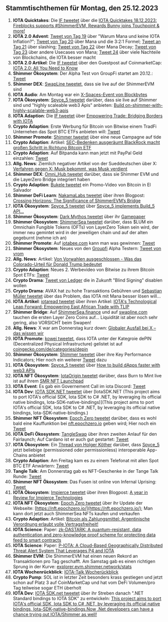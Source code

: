 ## Stammtischthemen für Montag, den 25.12.2023

1. **IOTA Quicktakes**: Die [IF tweetet](https://x.com/iota/status/1736687813758746791?s=20) über die [IOTA Quicktakes 18.12.2023: Fireblocks supports #ShimmerEVM, Rewards Bunny joins Touchpoint & more!](https://www.youtube.com/watch?v=fft8Nmxdyu0)
2. **IOTA 2.0 Advent**: [Tweet von Tag 19](https://x.com/NaitsabesMue/status/1737003111959375922?s=20) über "Warum Mana und keine IOTA Inflation?"; [Tweet von Tag 20](https://x.com/NaitsabesMue/status/1737376930964418920?s=20) über Mana und die 3:2:1 Formel; [Tweet an Tag 21](https://x.com/NaitsabesMue/status/1737739819621507092?s=20) über slashing; [Tweet von Tag 22](https://x.com/NaitsabesMue/status/1738102291322790038?s=20) über Mana Decay; [Tweet von Tag 23](https://x.com/NaitsabesMue/status/1738459283396632701?s=20) über andere Usecases von Mana; [Tweet 24](https://x.com/NaitsabesMue/status/1738834238328160639?s=20) über viele Nachteile von Blockchains, die IOTA besser macht
3. **IOTA 2.0 Artikel**: Die [IF tweetet](https://x.com/iota/status/1736929348098171138?s=20) über den Guestpost auf CoinmarketCap: [IOTA 2.0: All You Need to Know](https://coinmarketcap.com/community/articles/657c1c5f0239a0746aa129c1/)
4. **Shimmer Ökosystem**: Der Alpha Test von GroupFi startet am 20.12.: [Tweet](https://x.com/groupfi_ai/status/1736935260397666691?s=20)
5. **Shimmer DEX**: [SwapLine tweetet](https://x.com/SwaplineDEX/status/1736748148381691968?s=20), dass sie live auf der ShimmerEVM sind
6. **IOTA Audio**: Am Montag war ein [X-Spaces-Event von Blockbytes](https://x.com/blockbytescom/status/1736756574343839782?s=20)
7. **IOTA Ökosystem**: [Spyce_5 tweetet](https://x.com/SPYCE_5/status/1736740758504214919?s=20) darüber, dass sie live auf Shimmer sind und "highly scaleable web3 Apis" anbieten: [Build on-shimmer-with-highly-scalable-web3-apis](https://spyce5.com/apis/build-on-shimmer-with-highly-scalable-web3-apis/)
8. **IOTA Adaption**: Die [IF tweetet](https://x.com/iota/status/1736748156539289991?s=20) über [Empowering Trade: Bridging Borders with IOTA](https://blog.iota.org/empowering-trade-with-iota/)
9. **Crypto Adaption**: Erste Werbung für Bitcoin von Bitwise einem TradFi Unternehen das Spot BTC ETFs anbieten will: [Tweet](https://x.com/BitcoinMagazine/status/1736766216025374764?s=20)
10. **Shimmer Promote**: [Shimmer tweetet](https://x.com/shimmernet/status/1737003640534036920?s=20) über eine neue Campagne auf tide
11. **Crypto Adaption**: Artikel: [SEC-Bedenken ausgeräumt BlackRock macht großen Schritt in Richtung Bitcoin ETF](https://www.btc-echo.de/schlagzeilen/bitcoin-etf-blackrock-fast-am-ziel-176234/)
12. **Crypto Adaption**: Auf Bitpanda kann man jetzt mit PayPal Geld einzahlen: [Tweet](https://x.com/Bitpanda_global/status/1737054158748786755?s=20)
13. **Allg. News**: Ziemlich negativer Artikel von der Sueddeutschen über X: [Verfahren gegen X: Musk bekommt, was Musk verdient](https://www.sueddeutsche.de/wirtschaft/x-twitter-dsa-verfahren-breton-1.6321463?utm_source=Twitter&utm_medium=twitterbot&utm_campaign=6321463)
14. **Shimmer DEX**: [Omni_Hub tweetet](https://x.com/omni_hub/status/1736351234854944985?s=20) darüber, dass sie Shimmer EVM und die LayerZero Bridge integriert haben
15. **Crypto Adaption**: [Bukele tweetet](https://x.com/nayibbukele/status/1733242448179073284?s=20) ein Promo-Video von Bitcoin in El Salvador
16. **Shimmer DeFi Learn**: [NakamaLabs tweetet](https://x.com/Nakama_Labs/status/1737126030903545870?s=20) über ihren Blogpost: [Crossing Horizons: The Significance of ShimmerEVM’s Bridge](https://medium.com/@NakamaLabs/crossing-horizons-the-significance-of-shimmerevms-bridge-7202446e1494)
17. **IOTA Ökosystem**: [Spyce_5 tweetet](https://x.com/SPYCE_5/status/1737367242466005102?s=20) über [Spyce_5 implements Build_5 API...](https://spyce5.com/apis/spyce-5-integrates-build-5-api-a-new-era-of-blockchain-development/)
18. **Shimmer Ökosystem**: [Dark Mythos tweetet](https://x.com/DarkMythosIOTA/status/1737397440620159382?s=20) über ihr [Gamepaper](https://docs.dark-mythos.com/)
19. **Shimmer Ökosystem**: [ShimmerSea tweetet](https://x.com/ShimmerSeaDEX/status/1737396008168902946?s=20) darüber, dass $LUM ein Omnichain Fungible Tokens (OFTs) von LayerZero Token sein wird, der immer neu gemintet wird in der jeweiligen chain und auf der alten gegeburnt (nehme ich an)
20. **Shimmer Promote**: Auf [iotabee.com](https://iotabee.com/) kann man was gewinnen: [Tweet](https://x.com/iotabee/status/1737467731698491871?s=20)
21. **Shimmer Ökosystem**: Neues von den [Groupfi](https://twitter.com/groupfi_ai) Alpha Testern: [Tweet von vrom](https://x.com/Vrom14286662/status/1737484913304088907?s=20)
22. **Allg. News**: Artikel: [Von Vorwahlen ausgeschlossen - Was das Colorado-Urteil für Donald Trump bedeutet](https://www.spiegel.de/ausland/donald-trump-was-bedeutet-das-colorado-urteil-fuer-den-ex-praesidenten-a-39acee22-0990-4349-9703-c54e1e514aff#ref=rss)
23. **Crypto Adaption**: Neues 2. Werbevideo von Bitwise zu ihrem Bitcoin Spot ETFs: [Tweet](https://x.com/BitwiseInvest/status/1737564629562245486?s=20)
24. **Crypto Drama**: [Tweet von Ledger](https://x.com/Ledger/status/1737457365526470665?s=20) die in Zukunft "Blind Signing" disablen wollen
25. **Crypto Drama**: AVAX hat zu hohe Transaktions Gebühren und [Sebastian Müller tweetet](https://x.com/NaitsabesMue/status/1737547857513578672?s=20) über das Problem, das IOTA mit Mana besser lösen will...
26. **IOTA Artikel**: [iotaread tweetet](https://x.com/iotaread/status/1737683945431662763?s=20) über ihren Artikel: [IOTA's Technological Leap Forward: Empowering East African Trade with TLIP](https://iotaread.com/iotas-technological-leap-forward-empowering-east-african-trade-with-tlip)
27. **Shimmer Bridge**: Auf [ShimmerSea.finance](https://shimmersea.finance/swap) und auf [swapline.com](https://swapline.com/home) tauchen die ersten Layer Zero Coins auf... Liquidität ist aber noch sehr gering, also VORSICHT beim Swapen!
28. **Allg. News**: X war am Donnerstag kurz down: [Globaler Ausfall bei X – das wissen wir](https://www.watson.ch/digital/x%20-%20twitter/886870281-globaler-ausfall-bei-x-das-wissen-wir)
29. **IOTA Promote**: [kowei tweetet](https://x.com/kowei1995/status/1737782705113485744?s=20), dass IOTA unter der Kategroie dePIN (Decentralized Physical Infrastructure) gelistet ist auf [coingecko.com/de/categories/depin](https://www.coingecko.com/de/categories/depin)
30. **Shimmer Ökosystem**: [Shimmer tweetet](https://x.com/ShimmerSeaDEX/status/1737790019899912494?s=20) über ihre Key Performance Indicators; Hier noch ein weiterer [Tweet](https://x.com/ShimmerSeaDEX/status/1738107110720962945?s=20) dazu
31. **IOTA Ökosystem**: [Spyce_5 tweetet](https://x.com/SPYCE_5/status/1737744847811850654?s=20) über [How to build dApps faster with web3 APIs](https://x.com/SPYCE_5/status/1737744847811850654?s=20)
32. **IOTA NFT Ökosystem**: [IotaOrigin tweetet](https://x.com/origin_iota/status/1737783759544504608?s=20) darüber, dass Burn to Mint live ist auf ihrem [SMR NFT Launchpad](https://launchpad.snippool.xyz/collection/0x93A4Ca164a1B35E70280579a038e4f81f2dc6777?tab=burnToMint)
33. **IOTA Event**: Es gab ein Governement Call im iota Discord: [Tweet](https://x.com/shimmernet/status/1737548428685504586?s=20)
34. **IOTA Dev**: [IOTA SDK.NET tweetet](https://x.com/iotawalletnet/status/1737736804563026259?s=20) über [IotaSDK.NET (This project aims to port IOTA's official SDK, Iota SDK to C# .NET, by leveraging its official native bindings, Iota-SDK-native-bindings)](This project aims to port IOTA's official SDK, Iota SDK to C# .NET, by leveraging its official native bindings, Iota-SDK-native-bindings.)
35. **Shimmer NFT Ökosystem**: [Epoch Zero tweetet](https://x.com/Epoch_0/status/1737577687273599150?s=20) darüber, dass es wohl bald eine Kauffunktion bei [nft.epochzero.io](https://nft.epochzero.io/) geben wird; Hier noch ein [Tweet](https://x.com/Epoch_0/status/1735526097318465986?s=20)
36. **IOTA DeFi Ökosystem**: [TangleSwap](https://x.com/TangleSwap/status/1737515060132499777?s=20) über ihren zweiten Anlauf für den Fairlaunch; Auf Cardano ist er auch gut gestartet: [Tweet](https://x.com/TangleSwap/status/1738242410956882379?s=20)
37. **IOTA Ökosystem**: Ein [Thread von Holger Köther](https://x.com/HolgerKoether/status/1738192801538408688?s=20) darüber, dass [Spyce_5](https://twitter.com/SPYCE_5) jetzt beliebige (permissioned oder permissionless) interoperable App-Chains anbietet
38. **Crypto Adaption**: Am Freitag kam es zu einem Telefonat mit allen Spot BTC ETF Anwärtern: [Tweet](https://x.com/hoss_crypto/status/1737936229146980545?s=20)
39. **Tangle Talk**: Am Donnerstag gab es NFT-Geschenke in der Tange Talk Runde: [Tweet](https://x.com/tangle_talk/status/1737894417950802316?s=20)
40. **Shimmer NFT Ökosystem**: Das Fusen ist online von Infernal Uprising: [Tweet](https://x.com/InfernalNFTs/status/1738243002743586979?s=20)
41. **IOTA Ökosystem**: [Impierce tweetet](https://x.com/ImpierceTech/status/1738197622102405479?s=20) über ihren Blogpost: [A year in Review for Impierce Technologies](https://medium.com/@jelle.millenaar/a-year-in-review-for-impierce-technologies-ededd4452db4)
42. **IOTA NFT Ökosystem**: [Epoch Zero tweetet](https://x.com/Epoch_0/status/1738375269222621647?s=20) über ihr Update der Webseite: [https://nft.epochzero.io/](https://nft.epochzero.io/); Man kann dort jetzt auch ShimmerSea NFTs kaufen und verkaufen
43. **Crypto Adaption**: Artikel: [Bitcoin als Zahlungsmittel: Argentinische Verordnung erlaubt volle Vertragsfreiheit!](https://www.blocktrainer.de/bitcoin-als-zahlungsmittel-argentinische-verordnung-erlaubt-volle-vertragsfreiheit/)
44. **IOTA Science**: Paper: [zk-DASTARK: A quantum-resistant, data authentication and zero-knowledge proof scheme for protecting data feed to smart contracts](https://www.preprints.org/manuscript/202312.1444/v1)
45. **IOTA Science**: Paper: [P-IOTA: A Cloud-Based Geographically Distributed Threat Alert System That Leverages P4 and IOTA](https://www.mdpi.com/1424-8220/23/6/2955)
46. **Shimmer EVM**: Die ShimmerEVM hat einen neuen Rekord an Transaktionen pro Tag geschafft. Am Samstag gab es einen richtigen Sprung in der Kurve: [explorer.evm.shimmer.network/stats](https://explorer.evm.shimmer.network/stats)
47. **IOTA Wochenrückblick**: [IOTA-Talk Wocherückblick](https://www.iota-talk.com/index.php?article/352-wochenr%C3%BCckblick-vom-17-bis-23-dezember-2023/)
48. **Crypto Pump**: SOL ist in letzter Zeit besonders krass gestiegen und jetzt schon auf Platz 3 auf CoinMarketCap und hat vom DeFi Volumen/pro Tag teilweise sogar ETH überholt
49. **IOTA Dev**: [IOTA SDK.net tweetet](https://x.com/iotawalletnet/status/1738835066640589091?s=20) über ihr Streben danach ".NET Standard bindings to IOTA SDK" zu entwickeln: [This project aims to port IOTA's official SDK, Iota SDK to C# .NET, by leveraging its official native bindings, Iota-SDK-native-bindings.Now .Net developers can have a chance trying out IOTA/Shimmer as well!](https://github.com/IOTA-NET/IotaSDK.NET)
